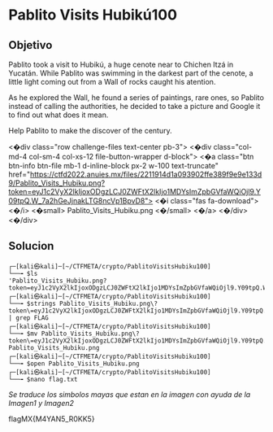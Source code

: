 # Pablito Visits Hubikú100
## Objetivo

Pablito took a visit to Hubikú, a huge cenote near to Chichen Itzá in Yucatán. While Pablito was swimming in the darkest part of the cenote, a little light coming out from a Wall of rocks caught his atention.

As he explored the Wall, he found a series of paintings, rare ones, so Pablito instead of calling the authorities, he decided to take a picture and Google it to find out what does it mean.

Help Pablito to make the discover of the century.

<�div class="row challenge-files text-center pb-3"> <�div class="col-md-4 col-sm-4 col-xs-12 file-button-wrapper d-block"> <�a class="btn btn-info btn-file mb-1 d-inline-block px-2 w-100 text-truncate" href="https://ctfd2022.anuies.mx/files/2211914d1a093902ffe389f9e9e133d9/Pablito_Visits_Hubiku.png?token=eyJ1c2VyX2lkIjoxODgzLCJ0ZWFtX2lkIjo1MDYsImZpbGVfaWQiOjl9.Y09tpQ.W_7a2hGeJjnakLTG8ncVp1BpvD8"> <�i class="fas fa-download"><�/i> <�small> Pablito_Visits_Hubiku.png <�/small> <�/a> <�/div> <�/div>

## Solucion

```shell
┌─[kali㉿kali]─[~/CTFMETA/crypto/PablitoVisitsHubiku100]
└──╼ $ls
'Pablito_Visits_Hubiku.png?token=eyJ1c2VyX2lkIjoxODgzLCJ0ZWFtX2lkIjo1MDYsImZpbGVfaWQiOjl9.Y09tpQ.W_7a2hGeJjnakLTG8ncVp1BpvD8'
┌─[kali㉿kali]─[~/CTFMETA/crypto/PablitoVisitsHubiku100]
└──╼ $strings Pablito_Visits_Hubiku.png\?token\=eyJ1c2VyX2lkIjoxODgzLCJ0ZWFtX2lkIjo1MDYsImZpbGVfaWQiOjl9.Y09tpQ.W_7a2hGeJjnakLTG8ncVp1BpvD8 | grep FLAG
┌─[kali㉿kali]─[~/CTFMETA/crypto/PablitoVisitsHubiku100]
└──╼ $mv Pablito_Visits_Hubiku.png\?token\=eyJ1c2VyX2lkIjoxODgzLCJ0ZWFtX2lkIjo1MDYsImZpbGVfaWQiOjl9.Y09tpQ.W_7a2hGeJjnakLTG8ncVp1BpvD8 Pablito_Visits_Hubiku.png
┌─[kali㉿kali]─[~/CTFMETA/crypto/PablitoVisitsHubiku100]
└──╼ $open Pablito_Visits_Hubiku.png 
┌─[kali㉿kali]─[~/CTFMETA/crypto/PablitoVisitsHubiku100]
└──╼ $nano flag.txt

```

*Se traduce los simbolos mayas que estan en la imagen con ayuda de la Imagen1 y Imagen2*

flagMX{M4YAN5_R0KK5}
